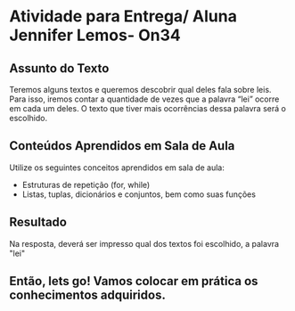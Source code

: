 # Atividade para Entrega/ Aluna Jennifer Lemos- On34 

## Assunto do Texto

Teremos alguns textos e queremos descobrir qual deles fala sobre leis. Para isso, iremos contar a quantidade de vezes que a palavra “lei” ocorre em cada um deles. O texto que tiver mais ocorrências dessa palavra será o escolhido.

## Conteúdos Aprendidos em Sala de Aula

Utilize os seguintes conceitos aprendidos em sala de aula:
- Estruturas de repetição (for, while)
- Listas, tuplas, dicionários e conjuntos, bem como suas funções

## Resultado

Na resposta, deverá ser impresso qual dos textos foi escolhido, a palavra "lei"

## Então, lets go! Vamos colocar em prática os conhecimentos adquiridos.
